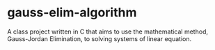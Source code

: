 # gauss-elim-algorithm

A class project written in C that aims to use the mathematical method, Gauss-Jordan Elimination, to solving systems of linear equation.

